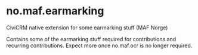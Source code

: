 # no.maf.earmarking
CiviCRM native extension for some earmarking stuff (MAF Norge)

Contains some of the earmarking stuff required for contributions and recurring contributions. Expect more once no.maf.ocr is no longer required.
